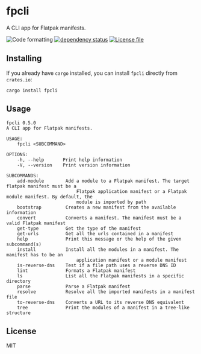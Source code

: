 # fpcli
A CLI app for Flatpak manifests.

![Code formatting](https://github.com/louib/fpcli/workflows/formatting/badge.svg)
[![dependency status](https://deps.rs/repo/github/louib/fpcli/status.svg)](https://deps.rs/repo/github/louib/fpcli)
[![License file](https://img.shields.io/github/license/louib/fpcli)](https://github.com/louib/fpcli/blob/master/LICENSE)

## Installing
If you already have `cargo` installed, you can install `fpcli` directly from `crates.io`:
```
cargo install fpcli
```

## Usage
```
fpcli 0.5.0
A CLI app for Flatpak manifests.

USAGE:
    fpcli <SUBCOMMAND>

OPTIONS:
    -h, --help       Print help information
    -V, --version    Print version information

SUBCOMMANDS:
    add-module        Add a module to a Flatpak manifest. The target flatpak manifest must be a
                          Flatpak application manifest or a Flatpak module manifest. By default, the
                          module is imported by path
    bootstrap         Creates a new manifest from the available information
    convert           Converts a manifest. The manifest must be a valid Flatpak manifest
    get-type          Get the type of the manifest
    get-urls          Get all the urls contained in a manifest
    help              Print this message or the help of the given subcommand(s)
    install           Install all the modules in a manifest. The manifest has to be an
                          application manifest or a module manifest
    is-reverse-dns    Test if a file path uses a reverse DNS ID
    lint              Formats a Flatpak manifest
    ls                List all the Flatpak manifests in a specific directory
    parse             Parse a Flatpak manifest
    resolve           Resolve all the imported manifests in a manifest file
    to-reverse-dns    Converts a URL to its reverse DNS equivalent
    tree              Print the modules of a manifest in a tree-like structure
```

## License
MIT
